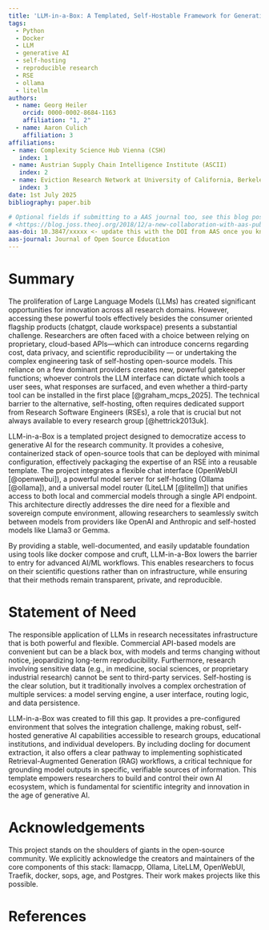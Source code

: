 ```yaml
---
title: 'LLM-in-a-Box: A Templated, Self-Hostable Framework for Generative AI in Research'
tags:
  - Python
  - Docker
  - LLM
  - generative AI
  - self-hosting
  - reproducible research
  - RSE
  - ollama
  - litellm
authors:
  - name: Georg Heiler
    orcid: 0000-0002-8684-1163
    affiliation: "1, 2"
  - name: Aaron Culich
    affiliation: 3
affiliations:
 - name: Complexity Science Hub Vienna (CSH)
   index: 1
 - name: Austrian Supply Chain Intelligence Institute (ASCII)
   index: 2
 - name: Eviction Research Network at University of California, Berkeley
   index: 3
date: 1st July 2025
bibliography: paper.bib

# Optional fields if submitting to a AAS journal too, see this blog post:
# <https://blog.joss.theoj.org/2018/12/a-new-collaboration-with-aas-publishing
aas-doi: 10.3847/xxxxx <- update this with the DOI from AAS once you know it.
aas-journal: Journal of Open Source Education
---
```


# Summary

The proliferation of Large Language Models (LLMs) has created significant opportunities for innovation across all research domains.
However, accessing these powerful tools effectively besides the consumer oriented flagship products (chatgpt, claude workspace) presents a substantial challenge.
Researchers are often faced with a choice between relying on proprietary, cloud-based APIs—which can introduce concerns regarding cost, data privacy, and scientific reproducibility — or undertaking the complex engineering task of self-hosting open-source models.
This reliance on a few dominant providers creates new, powerful gatekeeper functions; whoever controls the LLM interface can dictate which tools a user sees, what responses are surfaced, and even whether a third-party tool can be installed in the first place [@graham_mcps_2025].
The technical barrier to the alternative, self-hosting, often requires dedicated support from Research Software Engineers (RSEs), a role that is crucial but not always available to every research group [@hettrick2013uk].

LLM-in-a-Box is a templated project designed to democratize access to generative AI for the research community.
It provides a cohesive, containerized stack of open-source tools that can be deployed with minimal configuration, effectively packaging the expertise of an RSE into a reusable template.
The project integrates a flexible chat interface (OpenWebUI  [@openwebui]), a powerful model server for self-hosting (Ollama  [@ollama]), and a universal model router (LiteLLM  [@litellm]) that unifies access to both local and commercial models through a single API endpoint.
This architecture directly addresses the dire need for a flexible and sovereign compute environment, allowing researchers to seamlessly switch between models from providers like OpenAI and Anthropic and self-hosted models like Llama3 or Gemma.

By providing a stable, well-documented, and easily updatable foundation using tools like docker compose and cruft, LLM-in-a-Box lowers the barrier to entry for advanced AI/ML workflows.
This enables researchers to focus on their scientific questions rather than on infrastructure, while ensuring that their methods remain transparent, private, and reproducible.

# Statement of Need 

The responsible application of LLMs in research necessitates infrastructure that is both powerful and flexible.
Commercial API-based models are convenient but can be a black box, with models and terms changing without notice, jeopardizing long-term reproducibility.
Furthermore, research involving sensitive data (e.g., in medicine, social sciences, or proprietary industrial research) cannot be sent to third-party services.
Self-hosting is the clear solution, but it traditionally involves a complex orchestration of multiple services: a model serving engine, a user interface, routing logic, and data persistence. 

LLM-in-a-Box was created to fill this gap.
It provides a pre-configured environment that solves the integration challenge, making robust, self-hosted generative AI capabilities accessible to research groups, educational institutions, and individual developers. By including docling for document extraction, it also offers a clear pathway to implementing sophisticated Retrieval-Augmented Generation (RAG) workflows, a critical technique for grounding model outputs in specific, verifiable sources of information.
This template empowers researchers to build and control their own AI ecosystem, which is fundamental for scientific integrity and innovation in the age of generative AI. 

# Acknowledgements

This project stands on the shoulders of giants in the open-source community.
We explicitly acknowledge the creators and maintainers of the core components of this stack: llamacpp, Ollama, LiteLLM, OpenWebUI, Traefik, docker, sops, age, and Postgres.
Their work makes projects like this possible.

# References
